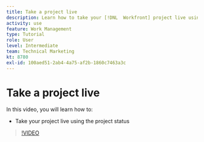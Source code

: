 ```yaml
---
title: Take a project live
description: Learn how to take your [!DNL  Workfront] project live using the project status.
activity: use
feature: Work Management
type: Tutorial
role: User
level: Intermediate
team: Technical Marketing
kt: 8780
exl-id: 100aed51-2ab4-4a75-af2b-1860c7463a3c
---
```

# Take a project live

In this video, you will learn how to:

* Take your project live using the project status

>[!VIDEO](https://video.tv.adobe.com/v/335093/?quality=12)
